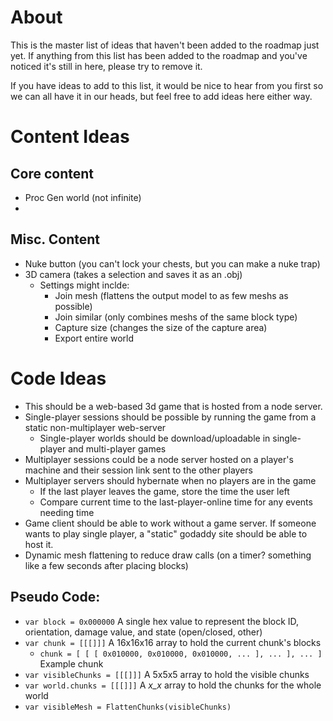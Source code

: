 # About
This is the master list of ideas that haven't been added to the roadmap just yet. If anything from this list has been added to the roadmap and you've noticed it's still in here, please try to remove it.

If you have ideas to add to this list, it would be nice to hear from you first so we can all have it in our heads, but feel free to add ideas here either way.

# Content Ideas
## Core content
- Proc Gen world (not infinite)
- 

## Misc. Content
- Nuke button (you can't lock your chests, but you can make a nuke trap)
- 3D camera (takes a selection and saves it as an .obj)
	- Settings might inclde:
		- Join mesh (flattens the output model to as few meshs as possible)
		- Join similar (only combines meshs of the same block type)
		- Capture size (changes the size of the capture area)
		- Export entire world

# Code Ideas
- This should be a web-based 3d game that is hosted from a node server.
- Single-player sessions should be possible by running the game from a static non-multiplayer web-server
	- Single-player worlds should be download/uploadable in single-player and multi-player games
- Multiplayer sessions could be a node server hosted on a player's machine and their session link sent to the other players
- Multiplayer servers should hybernate when no players are in the game
	- If the last player leaves the game, store the time the user left
	- Compare current time to the last-player-online time for any events needing time
- Game client should be able to work without a game server. If someone wants to play single player, a "static" godaddy site should be able to host it.
- Dynamic mesh flattening to reduce draw calls (on a timer? something like a few seconds after placing blocks)

## Pseudo Code:
- `var block = 0x000000` A single hex value to represent the block ID, orientation, damage value, and state (open/closed, other)
- `var chunk = [[[]]]` A 16x16x16 array to hold the current chunk's blocks
	- `chunk = [ [ [ 0x010000, 0x010000, 0x010000, ... ], ... ], ... ]` Example chunk
- `var visibleChunks = [[[]]]` A 5x5x5 array to hold the visible chunks
- `var world.chunks = [[[]]]` A _x_x_ array to hold the chunks for the whole world
- `var visibleMesh = FlattenChunks(visibleChunks)`